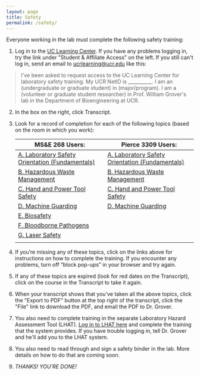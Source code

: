 ```yaml
---
layout: page
title: Safety
permalink: /safety/
---
```


Everyone working in the lab must complete the following safety training:


 1. Log in to the [UC Learning Center](http://ucrlearning.ucr.edu).  If you have any problems logging in, try the link under "Student & Affiliate Access" on the left.  If you still can't log in, send an email to ucrlearning@ucr.edu like this:
  >I've been asked to request access to the UC Learning Center for laboratory safety training.  My UCR NetID is __________.  I am an (undergraduate or graduate student) in (major/program).  I am a (volunteer or graduate student researcher) in Prof. William Grover's lab in the Department of Bioengineering at UCR.
 2. In the box on the right, click Transcript.
 3. Look for a record of completion for each of the following topics (based on the room in which you work):

    | MS&E 268 Users:  | Pierce 3309 Users: |
    | ------------- | ------------- |
    | [A. Laboratory Safety Orientation (Fundamentals)](http://ehs.ucr.edu/training/online/lso/indexlms.html) | [A. Laboratory Safety Orientation (Fundamentals)](http://ehs.ucr.edu/training/online/lso/indexlms.html)
    | [B. Hazardous Waste Management](http://ehs.ucr.edu/training/online/hwm/indexlms.html) | [B. Hazardous Waste Management](http://ehs.ucr.edu/training/online/hwm/indexlms.html)
    | [C. Hand and Power Tool Safety](http://ehs.ucr.edu/training/online/skillsoft/tool.html) | [C. Hand and Power Tool Safety](http://ehs.ucr.edu/training/online/skillsoft/tool.html)
    | [D. Machine Guarding](http://ehs.ucr.edu/training/online/skillsoft/machine.html) |  [D. Machine Guarding](http://ehs.ucr.edu/training/online/skillsoft/machine.html)
    | [E. Biosafety](http://www.ehs.ucr.edu/training/online/biosafety/indexlms.html) | |
    | [F. Bloodborne Pathogens](http://www.ehs.ucr.edu/training/online/bbp/indexlms.html) | |
    | [G. Laser Safety](http://ehs.ucr.edu/training/online/laser/indexlms.html) | |
    | | |

 4. If you’re missing any of these topics, click on the links above for instructions on how to complete the training.  If you encounter any problems, turn off “block pop-ups” in your browser and try again.
 5. If any of these topics are expired (look for red dates on the Transcript), click on the course in the Transcript to take it again.
 6. When your transcript shows that you've taken all the above topics, click the "Export to PDF" button at the top right of the transcript, click the "File" link to download the PDF, and email the PDF to Dr. Grover.
 7. You also need to complete training in the separate Laboratory Hazard Assessment Tool (LHAT).  [Log in to LHAT here](https://ehs.ucop.edu/lhat) and complete the training that the system provides.  If you have trouble logging in, tell Dr. Grover and he'll add you to the LHAT system.
 8. You also need to read through and sign a safety binder in the lab.  More details on how to do that are coming soon.
 9. *THANKS!  YOU'RE DONE!*




